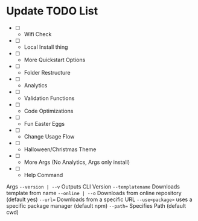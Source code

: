 # Update TODO List
- [ ] - Wifi Check
- [ ] - Local Install thing
- [ ] - More Quickstart Options
- [ ] - Folder Restructure
- [ ] - Analytics
- [ ] - Validation Functions
- [ ] - Code Optimizations
- [ ] - Fun Easter Eggs
- [ ] - Change Usage Flow
- [ ] - Halloween/Christmas Theme
- [ ] - More Args (No Analytics, Args only install)
- [ ] - Help Command

Args
`--version | --v` Outputs CLI Version
`--templatename` Downloads template from name
`--online | --o` Downloads from online repository (default yes)
`--url=` Downloads from a specific URL
`--use<package>` uses a specific package manager (default npm)
`--path=` Specifies Path (default cwd)